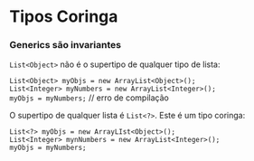 # Tipos Coringa

### Generics são invariantes
`List<Object>` não é o supertipo de qualquer tipo de lista:  
  
`List<Object> myObjs = new ArrayList<Object>();`  
`List<Integer> myNumbers = new ArrayList<Integer>();`  
`myObjs = myNumbers;` // erro de compilação  
  
O supertipo de qualquer lista é `List<?>`. Este é um tipo coringa:  
  
`List<?> myObjs = new ArrayLIst<Object>();`  
`List<Integer> mynNumbers = new ArrayList<Integer>();`  
`myObjs = myNumbers;`
